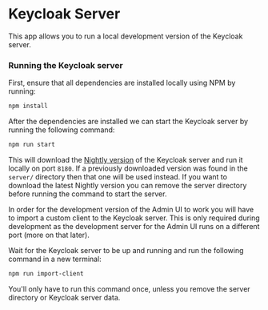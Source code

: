 # Keycloak Server

This app allows you to run a local development version of the Keycloak server.

### Running the Keycloak server

First, ensure that all dependencies are installed locally using NPM by running:

```bash
npm install
```

After the dependencies are installed we can start the Keycloak server by running the following command:

```bash
npm run start
```

This will download the [Nightly version](https://github.com/keycloak/keycloak/releases/tag/nightly) of the Keycloak server and run it locally on port `8180`. If a previously downloaded version was found in the `server/` directory then that one will be used instead. If you want to download the latest Nightly version you can remove the server directory before running the command to start the server.

In order for the development version of the Admin UI to work you will have to import a custom client to the Keycloak server. This is only required during development as the development server for the Admin UI runs on a different port (more on that later).

Wait for the Keycloak server to be up and running and run the following command in a new terminal:

```bash
npm run import-client
```

You'll only have to run this command once, unless you remove the server directory or Keycloak server data.